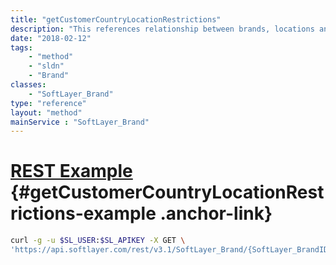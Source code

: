 ```yaml
---
title: "getCustomerCountryLocationRestrictions"
description: "This references relationship between brands, locations and countries associated with a user's account that are ineligible when ordering products. For example, the India datacenter may not be available on this brand for customers that live in Great Britain."
date: "2018-02-12"
tags:
    - "method"
    - "sldn"
    - "Brand"
classes:
    - "SoftLayer_Brand"
type: "reference"
layout: "method"
mainService : "SoftLayer_Brand"
---
```


# [REST Example](#getCustomerCountryLocationRestrictions-example) <a href="/article/rest/"><i class="fas fa-question"></i></a> {#getCustomerCountryLocationRestrictions-example .anchor-link} 
```bash
curl -g -u $SL_USER:$SL_APIKEY -X GET \
'https://api.softlayer.com/rest/v3.1/SoftLayer_Brand/{SoftLayer_BrandID}/getCustomerCountryLocationRestrictions'
```
